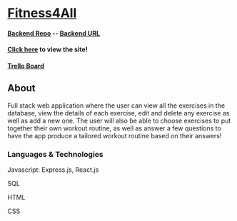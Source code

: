 # [Fitness4All](https://cheerful-haupia-608370.netlify.app/)

#### [Backend Repo](https://github.com/DiegoCarrero/Fitness4All-Backend) -- [Backend URL](https://fitness4all.onrender.com)

#### [Click here](https://cheerful-haupia-608370.netlify.app/) to view the site!

#### [Trello Board](https://trello.com/invite/b/yAGyfFx3/ATTI29bf634e2274fa61f223f09adb903ea444920644/fitness4all-app)

## About
Full stack web application where the user can view all the exercises in the database, view the details of each exercise, edit and delete any exercise as well as add a new one. The user will also be able to choose exercises to put together their own workout routine, as well as answer a few questions to have the app produce a tailored workout routine based on their answers!

### Languages & Technologies
<p>Javascript: Express.js, React.js</p>
<p>SQL</p>
<p>HTML</p>
<p>CSS</p>
